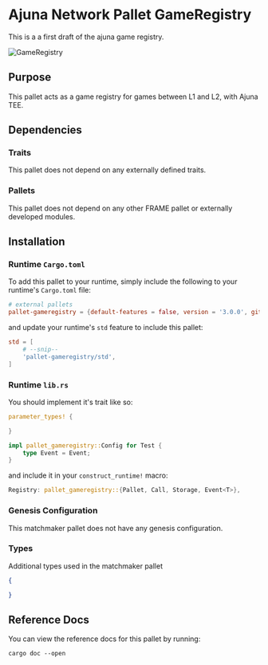 # Ajuna Network Pallet GameRegistry

This is a a first draft of the ajuna game registry.

![GameRegistry](https://user-images.githubusercontent.com/17710198/147665825-10f22eef-0f08-43af-b166-b4a453f358cf.png)

## Purpose

This pallet acts as a game registry for games between L1 and L2, with Ajuna TEE.

## Dependencies

### Traits

This pallet does not depend on any externally defined traits.

### Pallets

This pallet does not depend on any other FRAME pallet or externally developed modules.

## Installation

### Runtime `Cargo.toml`

To add this pallet to your runtime, simply include the following to your runtime's `Cargo.toml` file:

```TOML
# external pallets
pallet-gameregistry = {default-features = false, version = '3.0.0', git = 'https://https://github.com/ajuna-network/pallets-ajuna.git', tag = 'monthly-2021-10' }
```

and update your runtime's `std` feature to include this pallet:

```TOML
std = [
    # --snip--
    'pallet-gameregistry/std',
]
```

### Runtime `lib.rs`

You should implement it's trait like so:

```rust
parameter_types! {

}

impl pallet_gameregistry::Config for Test {
	type Event = Event;
}
```

and include it in your `construct_runtime!` macro:

```rust
Registry: pallet_gameregistry::{Pallet, Call, Storage, Event<T>},
```

### Genesis Configuration

This matchmaker pallet does not have any genesis configuration.

### Types

Additional types used in the matchmaker pallet

```json
{

}
```

## Reference Docs

You can view the reference docs for this pallet by running:

```
cargo doc --open
```
